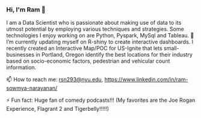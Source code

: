 ### Hi, I'm Ram 👋

<!--
**Ram-SN/Ram-SN** is a ✨ _special_ ✨ repository because its `README.md` (this file) appears on your GitHub profile.

Here are some ideas to get you started:

- 🔭 I’m currently working on ...
- 🌱 I’m currently learning ...
- 👯 I’m looking to collaborate on ...
- 🤔 I’m looking for help with ...
- 💬 Ask me about ...
- 📫 How to reach me: ...
- 😄 Pronouns: ...
- ⚡ Fun fact: ...
-->

I am a Data Scientist who is passionate about making use of data to its utmost potential by employing various techniques and strategies. Some technologies I enjoy working on are Python, Pyspark, MySql and Tableau. 🌱 I’m currently updating myself on R-shiny to create interactive dashboards. I recently created an Interactive Map/POC for US-Ignite that lets small-businesses in Portland, Oregon identify the best locations for their industry based on socio-economic factors, pedestrian and vehicular count information. 

📫 How to reach me: rsn293@nyu.edu, https://www.linkedin.com/in/ram-sowmya-narayanan/

⚡ Fun fact: Huge fan of comedy podcasts!!! (My favorites are the Joe Rogan Experience, Flagrant 2 and Tigerbelly!!!!!)
